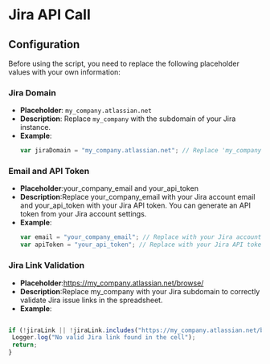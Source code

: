 # Jira API Call

## Configuration

Before using the script, you need to replace the following placeholder values with your own information:

### Jira Domain

- **Placeholder**: `my_company.atlassian.net`
- **Description**: Replace `my_company` with the subdomain of your Jira instance.
- **Example**:
  ```javascript
  var jiraDomain = "my_company.atlassian.net"; // Replace 'my_company' with your Jira subdomain

### Email and API Token
- **Placeholder**:your_company_email and your_api_token
- **Description**:Replace your_company_email with your Jira account email and your_api_token with your Jira API token. You can generate an API token from your Jira account settings.
- **Example**:
  ```javascript
  var email = "your_company_email"; // Replace with your Jira account email
  var apiToken = "your_api_token"; // Replace with your Jira API token

### Jira Link Validation
- **Placeholder**:https://my_company.atlassian.net/browse/
- **Description**:Replace my_company with your Jira subdomain to correctly validate Jira issue links in the spreadsheet.
- **Example**:
 ```javascript
 
if (!jiraLink || !jiraLink.includes("https://my_company.atlassian.net/browse/")) { // Replace 'my_company' with your Jira subdomain
  Logger.log("No valid Jira link found in the cell");
  return;
}
